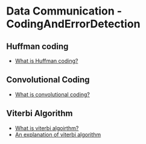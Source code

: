 # Data Communication - CodingAndErrorDetection


## Huffman coding
* [What is Huffman coding?](https://en.wikipedia.org/wiki/Huffman_coding)


## Convolutional Coding
* [What is convolutional coding?](https://en.wikipedia.org/wiki/Convolutional_code)

## Viterbi Algorithm
* [What is viterbi algoirthm?](https://en.wikipedia.org/wiki/Viterbi_algorithm)
* [An explanation of viterbi algorithm](https://www.youtube.com/watch?v=dKIf6mQUfnY)

